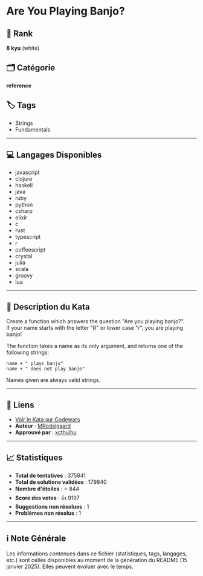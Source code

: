 # Are You Playing Banjo?

## 🏅 Rank
**8 kyu** (white)

## 🗂️ Catégorie
**reference**

## 🏷️ Tags
- Strings
- Fundamentals

---

## 💻 Langages Disponibles
- javascript
- clojure
- haskell
- java
- ruby
- python
- csharp
- elixir
- c
- rust
- typescript
- r
- coffeescript
- crystal
- julia
- scala
- groovy
- lua

---

## 📜 Description du Kata

Create a function which answers the question "Are you playing banjo?".  
If your name starts with the letter "R" or lower case "r", you are playing banjo!

The function takes a name as its only argument, and returns one of the following strings:
```
name + " plays banjo" 
name + " does not play banjo"
```
Names given are always valid strings.

---

## 🔗 Liens
- [Voir le Kata sur Codewars](https://www.codewars.com/kata/53af2b8861023f1d88000832)
- **Auteur** : [MRodalgaard](https://www.codewars.com/users/MRodalgaard)
- **Approuvé par** : [xcthulhu](https://www.codewars.com/users/xcthulhu)

---

## 📈 Statistiques
- **Total de tentatives** : 375841
- **Total de solutions validées** : 179840
- **Nombre d'étoiles** : ⭐ 844
- **Score des votes** : 👍 9197
- **Suggestions non résolues** : 1
- **Problèmes non résolus** : 1

---

## ℹ️ Note Générale
Les informations contenues dans ce fichier (statistiques, tags, langages, etc.) sont celles disponibles au moment de la génération du README (15 janvier 2025). Elles peuvent évoluer avec le temps.
